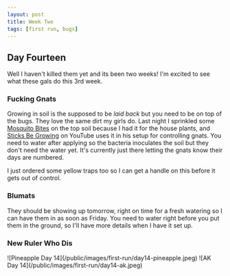 ```yaml
---
layout: post
title: Week Two
tags: [first run, bugs]
---
```


## Day Fourteen

Well I haven't killed them yet and its been two weeks! I'm excited to see what these gals do this 3rd week.

### Fucking Gnats

Growing in soil is the supposed to be <i class="organe">laid back</i> but you need to be on top of the bugs. They love the same dirt my girls do. Last night I sprinkled some [Mosquito Bites](https://www.homedepot.com/p/Mosquito-Bits-30-oz-Granular-Biological-Mosquito-Control-117-6/206940251) on the top soil because I had it for the house plants, and [Sticks Be Growing](https://www.youtube.com/channel/UCBzMP_v1kCCqLJiyJBdLyXw) on YouTube uses it in his setup for controlling gnats. You need to water after applying so the bacteria inoculates the soil but they don't need the water yet. It's currently just there letting the gnats know their days are numbered.

I just ordered some yellow traps too so I can get a handle on this before it gets out of control.

### Blumats

They should be showing up tomorrow, right on time for a fresh watering so I can have them in as soon as Friday. You need to water right before you put them in the ground, so I'll have more details when I have it set up.

### New Ruler Who Dis

<span class="pic-row">
![Pineapple Day 14](/public/images/first-run/day14-pineapple.jpeg)
![AK Day 14](/public/images/first-run/day14-ak.jpeg)
</span>
